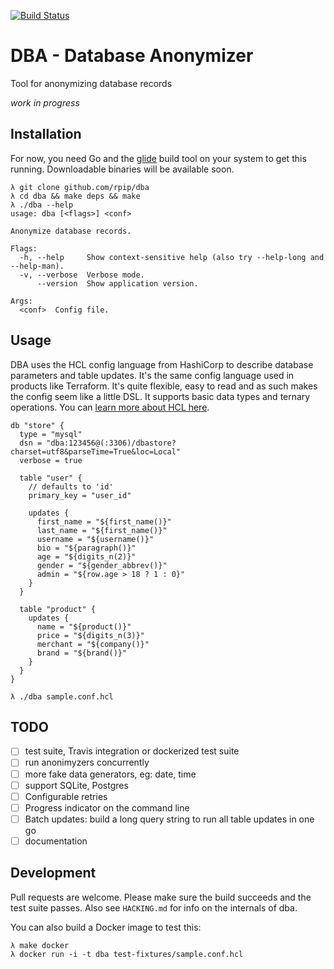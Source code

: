 [![Build Status](https://travis-ci.org/rpip/dba.svg?branch=master)](https://travis-ci.org/rpip/dba)

# DBA - Database Anonymizer

Tool for anonymizing database records

*work in progress*

## Installation

For now, you need Go and the [glide](https://github.com/Masterminds/glide) build tool on your system to get this running. Downloadable binaries will be available soon.

``` shell
λ git clone github.com/rpip/dba
λ cd dba && make deps && make
λ ./dba --help
usage: dba [<flags>] <conf>

Anonymize database records.

Flags:
  -h, --help     Show context-sensitive help (also try --help-long and --help-man).
  -v, --verbose  Verbose mode.
      --version  Show application version.

Args:
  <conf>  Config file.

```

## Usage

DBA uses the HCL config language from HashiCorp to describe database parameters and table updates. It's the same config language used in products like Terraform. It's quite flexible, easy to read and as such makes the config seem like a little DSL. It supports basic data types and ternary operations. You can [learn more about HCL here](https://www.terraform.io/docs/configuration/index.html).

```hcl
db "store" {
  type = "mysql"
  dsn = "dba:123456@(:3306)/dbastore?charset=utf8&parseTime=True&loc=Local"
  verbose = true

  table "user" {
    // defaults to 'id'
    primary_key = "user_id"

    updates {
      first_name = "${first_name()}"
      last_name = "${first_name()}"
      username = "${username()}"
      bio = "${paragraph()}"
      age = "${digits_n(2)}"
      gender = "${gender_abbrev()}"
      admin = "${row.age > 18 ? 1 : 0}"
    }
  }

  table "product" {
    updates {
      name = "${product()}"
      price = "${digits_n(3)}"
      merchant = "${company()}"
      brand = "${brand()}"
    }
  }
}
```

```shell
λ ./dba sample.conf.hcl
```

## TODO
- [ ] test suite, Travis integration or dockerized test suite
- [ ] run anonimyzers concurrently
- [ ] more fake data generators, eg: date, time
- [ ] support SQLite, Postgres
- [ ] Configurable retries
- [ ] Progress indicator on the command line
- [ ] Batch updates: build a long query string to run all table updates in one go
- [ ] documentation

## Development

Pull requests are welcome. Please make sure the build succeeds and the test suite passes. Also see `HACKING.md` for info on the internals of dba.

You can also build a Docker image to test this:

```shell
λ make docker
λ docker run -i -t dba test-fixtures/sample.conf.hcl
```
